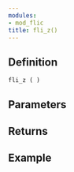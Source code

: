 ```yaml
---
modules:
- mod_flic
title: fli_z()
---
```


## Definition

    fli_z ( )

## Parameters

## Returns

## Example

```
```
